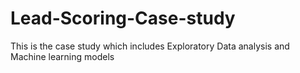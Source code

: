 # Lead-Scoring-Case-study
This is the case study which includes Exploratory Data analysis and Machine learning models
